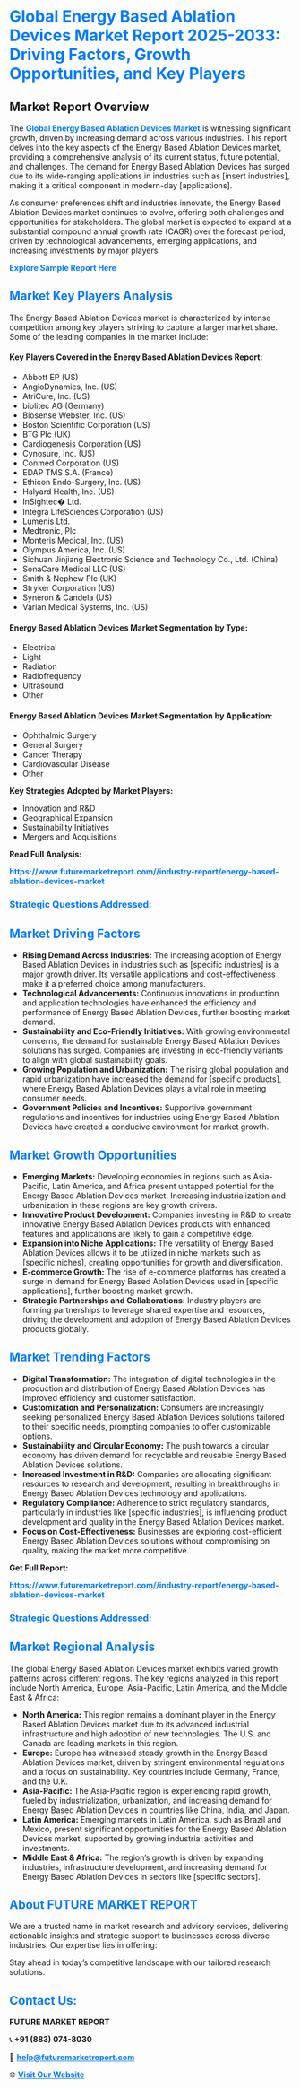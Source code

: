 <h1 style="color: #007BFF;">Global Energy Based Ablation Devices Market Report 2025-2033: Driving Factors, Growth Opportunities, and Key Players</h1>

<section id="overview">
<h2>Market Report Overview</h2>
<p>The <a href="https://www.futuremarketreport.com//industry-report/energy-based-ablation-devices-market" style="color: #007BFF; text-decoration: none;"><strong>Global Energy Based Ablation Devices Market</strong></a> is witnessing significant growth, driven by increasing demand across various industries. This report delves into the key aspects of the Energy Based Ablation Devices market, providing a comprehensive analysis of its current status, future potential, and challenges. The demand for Energy Based Ablation Devices has surged due to its wide-ranging applications in industries such as [insert industries], making it a critical component in modern-day [applications].</p>
<p>As consumer preferences shift and industries innovate, the Energy Based Ablation Devices market continues to evolve, offering both challenges and opportunities for stakeholders. The global market is expected to expand at a substantial compound annual growth rate (CAGR) over the forecast period, driven by technological advancements, emerging applications, and increasing investments by major players.</p>
</section>

<section id="overview">
<p><a href="https://www.futuremarketreport.com//request-sample/reportId=58399" style="color: #007BFF; text-decoration: none;"><strong>Explore Sample Report Here</strong></a></p>
</section>

<section id="key-players">
<h2 style="color: #007BFF;">Market Key Players Analysis</h2>
<p>The Energy Based Ablation Devices market is characterized by intense competition among key players striving to capture a larger market share. Some of the leading companies in the market include:</p>
<h4>Key Players Covered in the Energy Based Ablation Devices Report:</h4>
<ul><li>Abbott EP (US)</li><li>AngioDynamics, Inc. (US)</li><li>AtriCure, Inc. (US)</li><li>biolitec AG (Germany)</li><li>Biosense Webster, Inc. (US)</li><li>Boston Scientific Corporation (US)</li><li>BTG Plc (UK)</li><li>Cardiogenesis Corporation (US)</li><li>Cynosure, Inc. (US)</li><li>Conmed Corporation (US)</li><li>EDAP TMS S.A. (France)</li><li>Ethicon Endo-Surgery, Inc. (US)</li><li>Halyard Health, Inc. (US)</li><li>InSightec� Ltd.</li><li>Integra LifeSciences Corporation (US)</li><li>Lumenis Ltd.</li><li>Medtronic, Plc</li><li>Monteris Medical, Inc. (US)</li><li>Olympus America, Inc. (US)</li><li>Sichuan Jinjiang Electronic Science and Technology Co., Ltd. (China)</li><li>SonaCare Medical LLC (US)</li><li>Smith &amp; Nephew Plc (UK)</li><li>Stryker Corporation (US)</li><li>Syneron &amp; Candela (US)</li><li>Varian Medical Systems, Inc. (US)</li></ul>
<h4>Energy Based Ablation Devices Market Segmentation by Type:</h4>
<ul><li>Electrical</li><li>Light</li><li>Radiation</li><li>Radiofrequency</li><li>Ultrasound</li><li>Other</li></ul>

<h4>Energy Based Ablation Devices Market Segmentation by Application:</h4>
<ul><li>Ophthalmic Surgery</li><li>General Surgery</li><li>Cancer Therapy</li><li>Cardiovascular Disease</li><li>Other</li></ul>
<p><strong>Key Strategies Adopted by Market Players:</strong></p>
<ul>
<li>Innovation and R&D</li>
<li>Geographical Expansion</li>
<li>Sustainability Initiatives</li>
<li>Mergers and Acquisitions</li>
</ul>
</section>

<section>
<p><strong>Read Full Analysis: </strong></p><a href="https://www.futuremarketreport.com//industry-report/energy-based-ablation-devices-market" style="color: #007BFF; text-decoration: none;"><strong>https://www.futuremarketreport.com//industry-report/energy-based-ablation-devices-market</strong></a>
<h3 style="color: #007BFF;">Strategic Questions Addressed:</h3>
</section>

<section id="driving-factors">
<h2 style="color: #007BFF;">Market Driving Factors</h2>
<ul>
<li><strong>Rising Demand Across Industries:</strong> The increasing adoption of Energy Based Ablation Devices in industries such as [specific industries] is a major growth driver. Its versatile applications and cost-effectiveness make it a preferred choice among manufacturers.</li>
<li><strong>Technological Advancements:</strong> Continuous innovations in production and application technologies have enhanced the efficiency and performance of Energy Based Ablation Devices, further boosting market demand.</li>
<li><strong>Sustainability and Eco-Friendly Initiatives:</strong> With growing environmental concerns, the demand for sustainable Energy Based Ablation Devices solutions has surged. Companies are investing in eco-friendly variants to align with global sustainability goals.</li>
<li><strong>Growing Population and Urbanization:</strong> The rising global population and rapid urbanization have increased the demand for [specific products], where Energy Based Ablation Devices plays a vital role in meeting consumer needs.</li>
<li><strong>Government Policies and Incentives:</strong> Supportive government regulations and incentives for industries using Energy Based Ablation Devices have created a conducive environment for market growth.</li>
</ul>
</section>

<section id="growth-opportunities">
<h2 style="color: #007BFF;">Market Growth Opportunities</h2>
<ul>
<li><strong>Emerging Markets:</strong> Developing economies in regions such as Asia-Pacific, Latin America, and Africa present untapped potential for the Energy Based Ablation Devices market. Increasing industrialization and urbanization in these regions are key growth drivers.</li>
<li><strong>Innovative Product Development:</strong> Companies investing in R&D to create innovative Energy Based Ablation Devices products with enhanced features and applications are likely to gain a competitive edge.</li>
<li><strong>Expansion into Niche Applications:</strong> The versatility of Energy Based Ablation Devices allows it to be utilized in niche markets such as [specific niches], creating opportunities for growth and diversification.</li>
<li><strong>E-commerce Growth:</strong> The rise of e-commerce platforms has created a surge in demand for Energy Based Ablation Devices used in [specific applications], further boosting market growth.</li>
<li><strong>Strategic Partnerships and Collaborations:</strong> Industry players are forming partnerships to leverage shared expertise and resources, driving the development and adoption of Energy Based Ablation Devices products globally.</li>
</ul>
</section>

<section id="trending-factors">
<h2 style="color: #007BFF;">Market Trending Factors</h2>
<ul>
<li><strong>Digital Transformation:</strong> The integration of digital technologies in the production and distribution of Energy Based Ablation Devices has improved efficiency and customer satisfaction.</li>
<li><strong>Customization and Personalization:</strong> Consumers are increasingly seeking personalized Energy Based Ablation Devices solutions tailored to their specific needs, prompting companies to offer customizable options.</li>
<li><strong>Sustainability and Circular Economy:</strong> The push towards a circular economy has driven demand for recyclable and reusable Energy Based Ablation Devices solutions.</li>
<li><strong>Increased Investment in R&D:</strong> Companies are allocating significant resources to research and development, resulting in breakthroughs in Energy Based Ablation Devices technology and applications.</li>
<li><strong>Regulatory Compliance:</strong> Adherence to strict regulatory standards, particularly in industries like [specific industries], is influencing product development and quality in the Energy Based Ablation Devices market.</li>
<li><strong>Focus on Cost-Effectiveness:</strong> Businesses are exploring cost-efficient Energy Based Ablation Devices solutions without compromising on quality, making the market more competitive.</li>
</ul>
</section>

<section>
<p><strong>Get Full Report: </strong></p><a href="https://www.futuremarketreport.com//industry-report/energy-based-ablation-devices-market" style="color: #007BFF; text-decoration: none;"><strong>https://www.futuremarketreport.com//industry-report/energy-based-ablation-devices-market</strong></a>
<h3 style="color: #007BFF;">Strategic Questions Addressed:</h3>
</section>


<section id="regional-analysis">
<h2 style="color: #007BFF;">Market Regional Analysis</h2>
<p>The global Energy Based Ablation Devices market exhibits varied growth patterns across different regions. The key regions analyzed in this report include North America, Europe, Asia-Pacific, Latin America, and the Middle East & Africa:</p>
<ul>
<li><strong>North America:</strong> This region remains a dominant player in the Energy Based Ablation Devices market due to its advanced industrial infrastructure and high adoption of new technologies. The U.S. and Canada are leading markets in this region.</li>
<li><strong>Europe:</strong> Europe has witnessed steady growth in the Energy Based Ablation Devices market, driven by stringent environmental regulations and a focus on sustainability. Key countries include Germany, France, and the U.K.</li>
<li><strong>Asia-Pacific:</strong> The Asia-Pacific region is experiencing rapid growth, fueled by industrialization, urbanization, and increasing demand for Energy Based Ablation Devices in countries like China, India, and Japan.</li>
<li><strong>Latin America:</strong> Emerging markets in Latin America, such as Brazil and Mexico, present significant opportunities for the Energy Based Ablation Devices market, supported by growing industrial activities and investments.</li>
<li><strong>Middle East & Africa:</strong> The region’s growth is driven by expanding industries, infrastructure development, and increasing demand for Energy Based Ablation Devices in sectors like [specific sectors].</li>
</ul>
</section>

<footer>
<h2 style="color: #007BFF;">About FUTURE MARKET REPORT</h2>
<p>We are a trusted name in market research and advisory services, delivering actionable insights and strategic support to businesses across diverse industries. Our expertise lies in offering:</p>

<p>Stay ahead in today’s competitive landscape with our tailored research solutions.</p>

<h2 style="color: #007BFF;">Contact Us:</h2>
<p><strong>FUTURE MARKET REPORT</strong></p>
<p>📞 <strong>+91 (883) 074-8030</strong></p>
<p>📧 <strong><a href="mailto:help@futuremarketreport.com" style="color: #007BFF;">help@futuremarketreport.com</a></strong></p>
<p>🌐 <strong><a href="https://www.futuremarketreport.com/" style="color: #007BFF;">Visit Our Website</a></strong></p>
</footer>